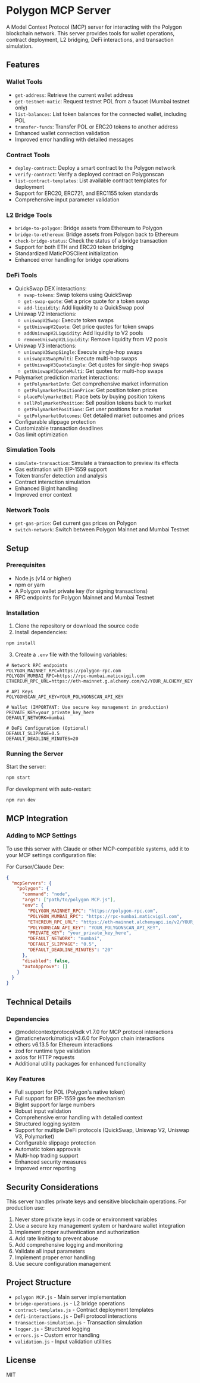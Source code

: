 # Polygon MCP Server

A Model Context Protocol (MCP) server for interacting with the Polygon blockchain network. This server provides tools for wallet operations, contract deployment, L2 bridging, DeFi interactions, and transaction simulation.

## Features

### Wallet Tools
- `get-address`: Retrieve the current wallet address
- `get-testnet-matic`: Request testnet POL from a faucet (Mumbai testnet only)
- `list-balances`: List token balances for the connected wallet, including POL
- `transfer-funds`: Transfer POL or ERC20 tokens to another address
- Enhanced wallet connection validation
- Improved error handling with detailed messages

### Contract Tools
- `deploy-contract`: Deploy a smart contract to the Polygon network
- `verify-contract`: Verify a deployed contract on Polygonscan
- `list-contract-templates`: List available contract templates for deployment
- Support for ERC20, ERC721, and ERC1155 token standards
- Comprehensive input parameter validation

### L2 Bridge Tools
- `bridge-to-polygon`: Bridge assets from Ethereum to Polygon
- `bridge-to-ethereum`: Bridge assets from Polygon back to Ethereum
- `check-bridge-status`: Check the status of a bridge transaction
- Support for both ETH and ERC20 token bridging
- Standardized MaticPOSClient initialization
- Enhanced error handling for bridge operations

### DeFi Tools
- QuickSwap DEX interactions:
  - `swap-tokens`: Swap tokens using QuickSwap
  - `get-swap-quote`: Get a price quote for a token swap
  - `add-liquidity`: Add liquidity to a QuickSwap pool
- Uniswap V2 interactions:
  - `uniswapV2Swap`: Execute token swaps
  - `getUniswapV2Quote`: Get price quotes for token swaps
  - `addUniswapV2Liquidity`: Add liquidity to V2 pools
  - `removeUniswapV2Liquidity`: Remove liquidity from V2 pools
- Uniswap V3 interactions:
  - `uniswapV3SwapSingle`: Execute single-hop swaps
  - `uniswapV3SwapMulti`: Execute multi-hop swaps
  - `getUniswapV3QuoteSingle`: Get quotes for single-hop swaps
  - `getUniswapV3QuoteMulti`: Get quotes for multi-hop swaps
- Polymarket prediction market interactions:
  - `getPolymarketInfo`: Get comprehensive market information
  - `getPolymarketPositionPrice`: Get position token prices
  - `placePolymarketBet`: Place bets by buying position tokens
  - `sellPolymarketPosition`: Sell position tokens back to market
  - `getPolymarketPositions`: Get user positions for a market
  - `getPolymarketOutcomes`: Get detailed market outcomes and prices
- Configurable slippage protection
- Customizable transaction deadlines
- Gas limit optimization

### Simulation Tools
- `simulate-transaction`: Simulate a transaction to preview its effects
- Gas estimation with EIP-1559 support
- Token transfer detection and analysis
- Contract interaction simulation
- Enhanced BigInt handling
- Improved error context

### Network Tools
- `get-gas-price`: Get current gas prices on Polygon
- `switch-network`: Switch between Polygon Mainnet and Mumbai Testnet

## Setup

### Prerequisites

- Node.js (v14 or higher)
- npm or yarn
- A Polygon wallet private key (for signing transactions)
- RPC endpoints for Polygon Mainnet and Mumbai Testnet

### Installation

1. Clone the repository or download the source code
2. Install dependencies:

```bash
npm install
```

3. Create a `.env` file with the following variables:

```
# Network RPC endpoints
POLYGON_MAINNET_RPC=https://polygon-rpc.com
POLYGON_MUMBAI_RPC=https://rpc-mumbai.maticvigil.com
ETHEREUM_RPC_URL=https://eth-mainnet.g.alchemy.com/v2/YOUR_ALCHEMY_KEY

# API Keys
POLYGONSCAN_API_KEY=YOUR_POLYGONSCAN_API_KEY

# Wallet (IMPORTANT: Use secure key management in production)
PRIVATE_KEY=your_private_key_here
DEFAULT_NETWORK=mumbai

# DeFi Configuration (Optional)
DEFAULT_SLIPPAGE=0.5
DEFAULT_DEADLINE_MINUTES=20
```

### Running the Server

Start the server:

```bash
npm start
```

For development with auto-restart:

```bash
npm run dev
```

## MCP Integration

### Adding to MCP Settings

To use this server with Claude or other MCP-compatible systems, add it to your MCP settings configuration file:

For Cursor/Claude Dev:
```json
{
  "mcpServers": {
    "polygon": {
      "command": "node",
      "args": ["path/to/polygon MCP.js"],
      "env": {
        "POLYGON_MAINNET_RPC": "https://polygon-rpc.com",
        "POLYGON_MUMBAI_RPC": "https://rpc-mumbai.maticvigil.com",
        "ETHEREUM_RPC_URL": "https://eth-mainnet.alchemyapi.io/v2/YOUR_ALCHEMY_KEY",
        "POLYGONSCAN_API_KEY": "YOUR_POLYGONSCAN_API_KEY",
        "PRIVATE_KEY": "your_private_key_here",
        "DEFAULT_NETWORK": "mumbai",
        "DEFAULT_SLIPPAGE": "0.5",
        "DEFAULT_DEADLINE_MINUTES": "20"
      },
      "disabled": false,
      "autoApprove": []
    }
  }
}
```

## Technical Details

### Dependencies
- @modelcontextprotocol/sdk v1.7.0 for MCP protocol interactions
- @maticnetwork/maticjs v3.6.0 for Polygon chain interactions
- ethers v6.13.5 for Ethereum interactions
- zod for runtime type validation
- axios for HTTP requests
- Additional utility packages for enhanced functionality

### Key Features
- Full support for POL (Polygon's native token)
- Full support for EIP-1559 gas fee mechanism
- BigInt support for large numbers
- Robust input validation
- Comprehensive error handling with detailed context
- Structured logging system
- Support for multiple DeFi protocols (QuickSwap, Uniswap V2, Uniswap V3, Polymarket)
- Configurable slippage protection
- Automatic token approvals
- Multi-hop trading support
- Enhanced security measures
- Improved error reporting

## Security Considerations

This server handles private keys and sensitive blockchain operations. For production use:

1. Never store private keys in code or environment variables
2. Use a secure key management system or hardware wallet integration
3. Implement proper authentication and authorization
4. Add rate limiting to prevent abuse
5. Add comprehensive logging and monitoring
6. Validate all input parameters
7. Implement proper error handling
8. Use secure configuration management

## Project Structure

- `polygon MCP.js` - Main server implementation
- `bridge-operations.js` - L2 bridge operations
- `contract-templates.js` - Contract deployment templates
- `defi-interactions.js` - DeFi protocol interactions
- `transaction-simulation.js` - Transaction simulation
- `logger.js` - Structured logging
- `errors.js` - Custom error handling
- `validation.js` - Input validation utilities

## License

MIT
